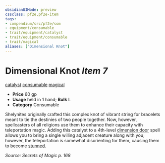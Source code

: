 ```yaml
---
obsidianUIMode: preview
cssclass: pf2e,pf2e-item
tags:
- compendium/src/pf2e/som
- equipment/consumable
- trait/equipment/catalyst
- trait/equipment/consumable
- trait/magical
aliases: ["Dimensional Knot"]
---
```

# Dimensional Knot *Item 7*  
[catalyst](catalyst-som.md)  [consumable](consumable.md)  [magical](magical.md)  

- **Price** 60 gp
- **Usage** held in 1 hand; **Bulk** L
- **Category** Consumable

Shelynites originally crafted this complex knot of vibrant string for bracelets meant to tie the destinies of two people together. Now, however, spellcasters of all religions use them to enhance their capacity with teleportation magic. Adding this catalyst to a 4th-level [dimension door](../../spells/dimension-door.md) spell allows you to bring a single willing adjacent creature along with you; however, the teleportation is somewhat disorienting for them, causing them to become [stunned](conditions.md#Stunned).

*Source: Secrets of Magic p. 168*